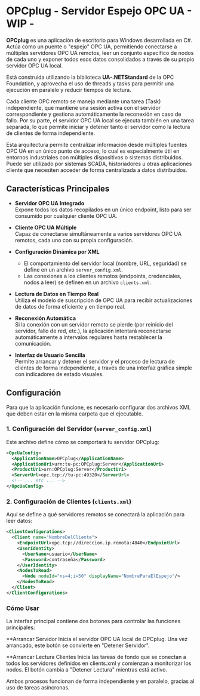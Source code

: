 # OPCplug - Servidor Espejo OPC UA - WIP -

**OPCplug** es una aplicación de escritorio para Windows desarrollada en C#. Actúa como un puente o "espejo" OPC UA, permitiendo conectarse a múltiples servidores OPC UA remotos, leer un conjunto específico de nodos de cada uno y exponer todos esos datos consolidados a través de su propio servidor OPC UA local.

Está construida utilizando la biblioteca **UA-.NETStandard** de la OPC Foundation, y aprovecha el uso de threads y tasks para permitir una ejecución en paralelo y reducir tiempos de lectura.

Cada cliente OPC remoto se maneja mediante una tarea (Task) independiente, que mantiene una sesión activa con el servidor correspondiente y gestiona automáticamente la reconexión en caso de fallo. Por su parte, el servidor OPC UA local se ejecuta también en una tarea separada, lo que permite iniciar y detener tanto el servidor como la lectura de clientes de forma independiente.

Esta arquitectura permite centralizar información desde múltiples fuentes OPC UA en un único punto de acceso, lo cual es especialmente útil en entornos industriales con múltiples dispositivos o sistemas distribuidos. Puede ser utilizado por sistemas SCADA, historiadores u otras aplicaciones cliente que necesiten acceder de forma centralizada a datos distribuidos.

## Características Principales

- **Servidor OPC UA Integrado**  
  Expone todos los datos recopilados en un único endpoint, listo para ser consumido por cualquier cliente OPC UA.

- **Cliente OPC UA Múltiple**  
  Capaz de conectarse simultáneamente a varios servidores OPC UA remotos, cada uno con su propia configuración.

- **Configuración Dinámica por XML**  
  - El comportamiento del servidor local (nombre, URL, seguridad) se define en un archivo `server_config.xml`.  
  - Las conexiones a los clientes remotos (endpoints, credenciales, nodos a leer) se definen en un archivo `clients.xml`.

- **Lectura de Datos en Tiempo Real**  
  Utiliza el modelo de suscripción de OPC UA para recibir actualizaciones de datos de forma eficiente y en tiempo real.

- **Reconexión Automática**  
  Si la conexión con un servidor remoto se pierde (por reinicio del servidor, fallo de red, etc.), la aplicación intentará reconectarse automáticamente a intervalos regulares hasta restablecer la comunicación.

- **Interfaz de Usuario Sencilla**  
  Permite arrancar y detener el servidor y el proceso de lectura de clientes de forma independiente, a través de una interfaz gráfica simple con indicadores de estado visuales.

## Configuración

Para que la aplicación funcione, es necesario configurar dos archivos XML que deben estar en la misma carpeta que el ejecutable.

### 1. Configuración del Servidor (`server_config.xml`)

Este archivo define cómo se comportará tu servidor OPCplug:
```xml
<OpcUaConfig>
  <ApplicationName>OPCplug</ApplicationName>
  <ApplicationUri>urn:tu-pc:OPCplug:Server</ApplicationUri>
  <ProductUri>urn:OPCplug:Server</ProductUri>
  <ServerUrl>opc.tcp://tu-pc:49320</ServerUrl>
  <!-- ... etc ... -->
</OpcUaConfig>
```

### 2. Configuración de Clientes (`clients.xml`)
Aquí se define a qué servidores remotos se conectará la aplicación para leer datos:
```xml
<ClientConfigurations>
  <Client name="NombreDelCliente">
    <EndpointUrl>opc.tcp://direccion.ip.remota:4840</EndpointUrl>
    <UserIdentity>
      <UserName>usuario</UserName>
      <Password>contraseña</Password>
    </UserIdentity>
    <NodesToRead>
      <Node nodeId="ns=4;i=50" displayName="NombreParaElEspejo"/>
    </NodesToRead>
  </Client>
</ClientConfigurations>
```
### Cómo Usar
La interfaz principal contiene dos botones para controlar las funciones principales:

**Arrancar Servidor
Inicia el servidor OPC UA local de OPCplug. Una vez arrancado, este botón se convierte en "Detener Servidor".

**Arrancar Lectura Clientes
Inicia las tareas de fondo que se conectan a todos los servidores definidos en clients.xml y comienzan a monitorizar los nodos.
El botón cambia a "Detener Lectura" mientras está activo.

Ambos procesos funcionan de forma independiente y en paralelo, gracias al uso de tareas asíncronas.